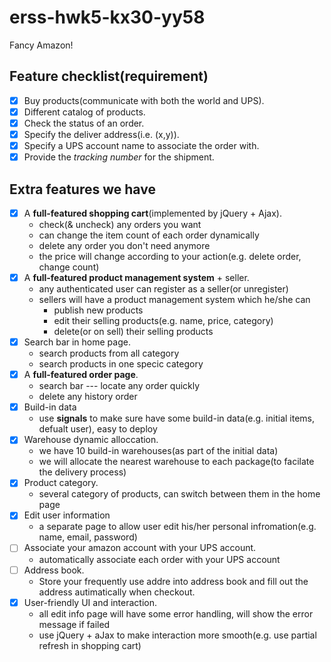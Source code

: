 # erss-hwk5-kx30-yy58

Fancy Amazon!

## Feature checklist(requirement)

- [x] Buy products(communicate with both the world and UPS).
- [x] Different catalog of products.
- [x] Check the status of an order.
- [x] Specify the deliver address(i.e. (x,y)).
- [x] Specify a UPS account name to associate the order with.
- [x] Provide the *tracking number* for the shipment.

## Extra features we have

- [x] A **full-featured shopping cart**(implemented by jQuery + Ajax).
    - check(& uncheck) any orders you want
    - can change the item count of each order dynamically
    - delete any order you don't need anymore
    - the price will change according to your action(e.g. delete order, change count)
- [x] A **full-featured product management system** + seller.
    - any authenticated user can register as a seller(or unregister)
    - sellers will have a product management system which he/she can 
        - publish new products
        - edit their selling products(e.g. name, price, category)
        - delete(or on sell) their selling products
- [x] Search bar in home page.
    - search products from all category
    - search products in one specic category
- [x] A **full-featured order page**.
    - search bar --- locate any order quickly
    - delete any history order
- [x] Build-in data
    - use **signals** to make sure have some build-in data(e.g. initial items, defualt user), easy to deploy
- [x] Warehouse dynamic alloccation.
    - we have 10 build-in warehouses(as part of the initial data)
    - we will allocate the nearest warehouse to each package(to facilate the delivery process)
- [x] Product category.
    - several category of products, can switch between them in the home page
- [x] Edit user information
    - a separate page to allow user edit his/her personal infromation(e.g. name, email, password)
- [ ] Associate your amazon account with your UPS account.
    - automatically associate each order with your UPS account
- [ ] Address book.
    - Store your frequently use addre into address book and fill out the address autimatically when checkout.
- [x] User-friendly UI and interaction.
    - all edit info page will have some error handling, will show the error message if failed
    - use jQuery + aJax to make interaction more smooth(e.g. use partial refresh in shopping cart)